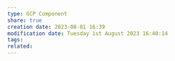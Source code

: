 ```yaml
---
type: GCP Component 
share: true
creation date: 2023-08-01 16:39
modification date: Tuesday 1st August 2023 16:40:14
tags:
related:
---
```



